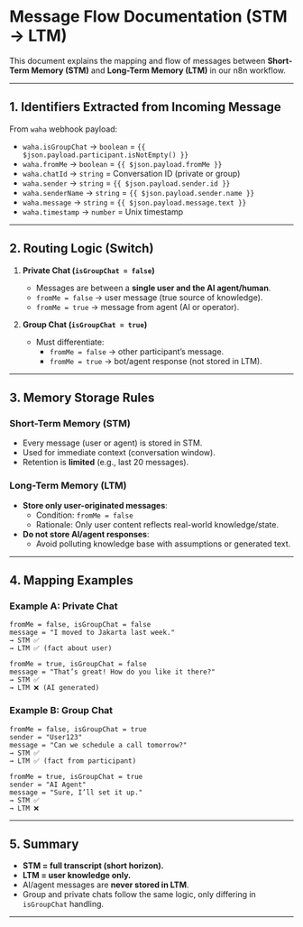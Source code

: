# Message Flow Documentation (STM → LTM)

This document explains the mapping and flow of messages between **Short-Term Memory (STM)** and **Long-Term Memory (LTM)** in our n8n workflow.

---

## 1. Identifiers Extracted from Incoming Message

From `waha` webhook payload:

- `waha.isGroupChat` → `boolean` = `{{ $json.payload.participant.isNotEmpty() }}`
- `waha.fromMe` → `boolean` = `{{ $json.payload.fromMe }}`
- `waha.chatId` → `string` = Conversation ID (private or group)
- `waha.sender` → `string` = `{{ $json.payload.sender.id }}`
- `waha.senderName` → `string` = `{{ $json.payload.sender.name }}`
- `waha.message` → `string` = `{{ $json.payload.message.text }}`
- `waha.timestamp` → `number` = Unix timestamp

---

## 2. Routing Logic (Switch)

1. **Private Chat (`isGroupChat = false`)**
    - Messages are between a **single user and the AI agent/human**.
    - `fromMe = false` → user message (true source of knowledge).
    - `fromMe = true` → message from agent (AI or operator).

2. **Group Chat (`isGroupChat = true`)**
    - Must differentiate:
        - `fromMe = false` → other participant’s message.
        - `fromMe = true` → bot/agent response (not stored in LTM).

---

## 3. Memory Storage Rules

### Short-Term Memory (STM)
- Every message (user or agent) is stored in STM.
- Used for immediate context (conversation window).
- Retention is **limited** (e.g., last 20 messages).

### Long-Term Memory (LTM)
- **Store only user-originated messages**:
    - Condition: `fromMe = false`
    - Rationale: Only user content reflects real-world knowledge/state.
- **Do not store AI/agent responses**:
    - Avoid polluting knowledge base with assumptions or generated text.

---

## 4. Mapping Examples

### Example A: Private Chat
    fromMe = false, isGroupChat = false
    message = "I moved to Jakarta last week."
    → STM ✅
    → LTM ✅ (fact about user)

    fromMe = true, isGroupChat = false
    message = "That’s great! How do you like it there?"
    → STM ✅
    → LTM ❌ (AI generated)

### Example B: Group Chat
    fromMe = false, isGroupChat = true
    sender = "User123"
    message = "Can we schedule a call tomorrow?"
    → STM ✅
    → LTM ✅ (fact from participant)

    fromMe = true, isGroupChat = true
    sender = "AI Agent"
    message = "Sure, I’ll set it up."
    → STM ✅
    → LTM ❌

---

## 5. Summary

- **STM = full transcript (short horizon).**
- **LTM = user knowledge only.**
- AI/agent messages are **never stored in LTM**.
- Group and private chats follow the same logic, only differing in `isGroupChat` handling.

---
